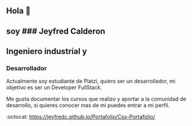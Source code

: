 ## Hola :clap:

## soy ### Jeyfred Calderon 
## Ingeniero industrial y 
### Desarrollador

Actualmente soy estudiante de Platzi, quiero ser un desarrollador, mi objetivo es ser un Developer FullStack.

Me gusta documentar los cursos que realizo y aportar a la comunidad de desarrollo, si quieres conocer mas de mi puedes entrar a mi perfil.

:octocat: https://jeyfredc.github.io/Portafolio/Css-Portafolio/


